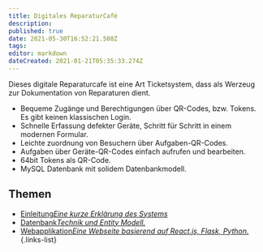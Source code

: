 ```yaml
---
title: Digitales ReparaturCafé
description: 
published: true
date: 2021-05-30T16:52:21.508Z
tags: 
editor: markdown
dateCreated: 2021-01-21T05:35:33.274Z
---
```


Dieses digitale Reparaturcafe ist eine Art Ticketsystem, dass als Werzeug zur Dokumentation von Reparaturen dient.
- Bequeme Zugänge und Berechtigungen über QR-Codes, bzw. Tokens. Es gibt keinen klassischen Login.
- Schnelle Erfassung defekter Geräte, Schritt für Schritt in einem modernen Formular.
- Leichte zuordnung von Besuchern über Aufgaben-QR-Codes.
- Aufgaben über Geräte-QR-Codes einfach aufrufen und bearbeiten.
- 64bit Tokens als QR-Code.
- MySQL Datenbank mit solidem Datenbankmodell.
 
## Themen
- [Einleitung*Eine kurze Erklärung des Systems*](/digitales_reparaturcafe/einleitung)
- [Datenbank*Technik und Entity Modell.*](/digitales_reparaturcafe/datenbank)
- [Webapplikation*Eine Webseite basierend auf React.js, Flask, Python.*](/digitales_reparaturcafe/webapplikation)
{.links-list}
